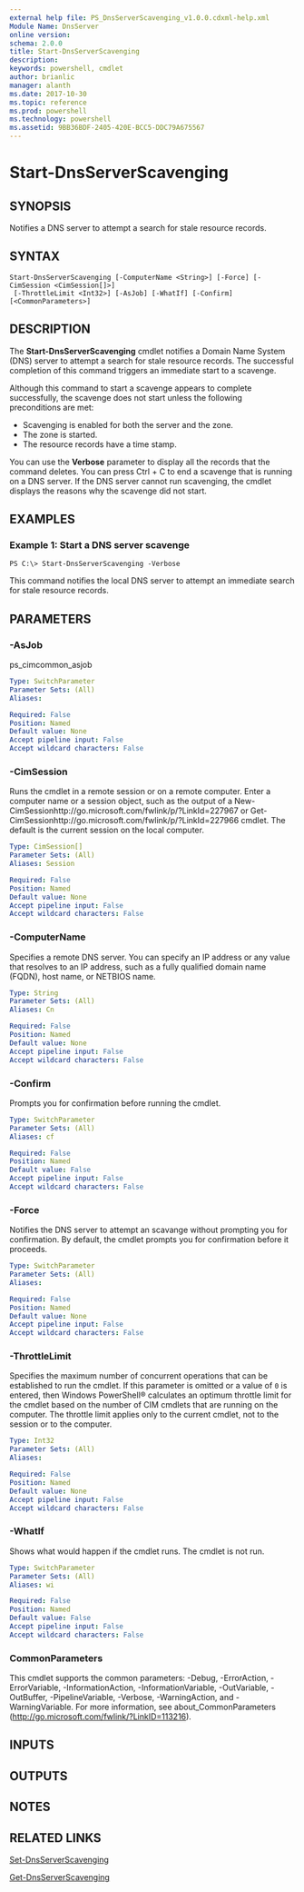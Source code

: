 ```yaml
---
external help file: PS_DnsServerScavenging_v1.0.0.cdxml-help.xml
Module Name: DnsServer
online version: 
schema: 2.0.0
title: Start-DnsServerScavenging
description: 
keywords: powershell, cmdlet
author: brianlic
manager: alanth
ms.date: 2017-10-30
ms.topic: reference
ms.prod: powershell
ms.technology: powershell
ms.assetid: 9BB36BDF-2405-420E-BCC5-DDC79A675567
---
```


# Start-DnsServerScavenging

## SYNOPSIS
Notifies a DNS server to attempt a search for stale resource records.

## SYNTAX

```
Start-DnsServerScavenging [-ComputerName <String>] [-Force] [-CimSession <CimSession[]>]
 [-ThrottleLimit <Int32>] [-AsJob] [-WhatIf] [-Confirm] [<CommonParameters>]
```

## DESCRIPTION
The **Start-DnsServerScavenging** cmdlet notifies a Domain Name System (DNS) server to attempt a search for stale resource records.
The successful completion of this command triggers an immediate start to a scavenge.

Although this command to start a scavenge appears to complete successfully, the scavenge does not start unless the following preconditions are met:

- Scavenging is enabled for both the server and the zone.
- The zone is started.
- The resource records have a time stamp.

You can use the **Verbose** parameter to display all the records that the command deletes.
You can press Ctrl + C to end a scavenge that is running on a DNS server.
If the DNS server cannot run scavenging, the cmdlet displays the reasons why the scavenge did not start.

## EXAMPLES

### Example 1: Start a DNS server scavenge
```
PS C:\> Start-DnsServerScavenging -Verbose
```

This command notifies the local DNS server to attempt an immediate search for stale resource records.

## PARAMETERS

### -AsJob
ps_cimcommon_asjob

```yaml
Type: SwitchParameter
Parameter Sets: (All)
Aliases: 

Required: False
Position: Named
Default value: None
Accept pipeline input: False
Accept wildcard characters: False
```

### -CimSession
Runs the cmdlet in a remote session or on a remote computer.
Enter a computer name or a session object, such as the output of a New-CimSessionhttp://go.microsoft.com/fwlink/p/?LinkId=227967 or Get-CimSessionhttp://go.microsoft.com/fwlink/p/?LinkId=227966 cmdlet.
The default is the current session on the local computer.

```yaml
Type: CimSession[]
Parameter Sets: (All)
Aliases: Session

Required: False
Position: Named
Default value: None
Accept pipeline input: False
Accept wildcard characters: False
```

### -ComputerName
Specifies a remote DNS server.
You can specify an IP address or any value that resolves to an IP address, such as a fully qualified domain name (FQDN), host name, or NETBIOS name.

```yaml
Type: String
Parameter Sets: (All)
Aliases: Cn

Required: False
Position: Named
Default value: None
Accept pipeline input: False
Accept wildcard characters: False
```

### -Confirm
Prompts you for confirmation before running the cmdlet.

```yaml
Type: SwitchParameter
Parameter Sets: (All)
Aliases: cf

Required: False
Position: Named
Default value: False
Accept pipeline input: False
Accept wildcard characters: False
```

### -Force
Notifies the DNS server to attempt an scavange without prompting you for confirmation.
By default, the cmdlet prompts you for confirmation before it proceeds.

```yaml
Type: SwitchParameter
Parameter Sets: (All)
Aliases: 

Required: False
Position: Named
Default value: None
Accept pipeline input: False
Accept wildcard characters: False
```

### -ThrottleLimit
Specifies the maximum number of concurrent operations that can be established to run the cmdlet.
If this parameter is omitted or a value of `0` is entered, then Windows PowerShell® calculates an optimum throttle limit for the cmdlet based on the number of CIM cmdlets that are running on the computer.
The throttle limit applies only to the current cmdlet, not to the session or to the computer.

```yaml
Type: Int32
Parameter Sets: (All)
Aliases: 

Required: False
Position: Named
Default value: None
Accept pipeline input: False
Accept wildcard characters: False
```

### -WhatIf
Shows what would happen if the cmdlet runs.
The cmdlet is not run.

```yaml
Type: SwitchParameter
Parameter Sets: (All)
Aliases: wi

Required: False
Position: Named
Default value: False
Accept pipeline input: False
Accept wildcard characters: False
```

### CommonParameters
This cmdlet supports the common parameters: -Debug, -ErrorAction, -ErrorVariable, -InformationAction, -InformationVariable, -OutVariable, -OutBuffer, -PipelineVariable, -Verbose, -WarningAction, and -WarningVariable. For more information, see about_CommonParameters (http://go.microsoft.com/fwlink/?LinkID=113216).

## INPUTS

## OUTPUTS

## NOTES

## RELATED LINKS

[Set-DnsServerScavenging](./Set-DnsServerScavenging.md)

[Get-DnsServerScavenging](./Get-DnsServerScavenging.md)

